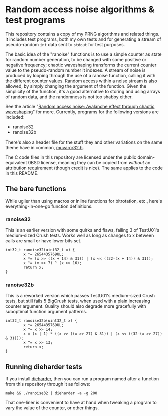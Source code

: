 Random access noise algorithms & test programs
==============================================

This repository contains a copy of my PRNG algorithms and related things. It includes test programs, both my own tests and for generating a stream of pseudo-random `int` data sent to `stdout` for test purposes.

The basic idea of the "ranoise" functions is to use a simple counter as state for random number generation, to be changed with some positive or negative frequency; chaotic waveshaping transforms the current counter value to the pseudo-random number it indexes. A stream of noise is produced by looping through the use of a ranoise function, calling it with the different counter values. Random access within a noise stream is also allowed, by simply changing the argument of the function. Given the simplicity of the function, it's a good alternative to storing and using arrays of random data, and the randomness is not too shabby either.

See the article "[Random access noise: Avalanche effect through chaotic waveshaping](https://joelkp.frama.io/blog/ran-chaos-waveshape.html)" for more. Currently, programs for the following versions are included:
 * ranoise32
 * ranoise32b

There's also a header file for the stuff they and other variations on the same theme have in common, [muvaror32.h](include/muvaror32.h).

The C code files in this repository are licensed under the public domain-equivalent 0BSD license, meaning they can be copied from _without_ an attribution requirement (though credit is nice). The same applies to the code in this README.

The bare functions
------------------

While uglier than using macros or inline functions for bitrotation, etc., here's everything-in-one-go function definitions.

### ranoise32
This is an earlier version with some quirks and flaws, failing 3 of TestU01's medium-sized Crush tests. Works well as long as changes to x between calls are small or have lower bits set.
```
int32_t ranoise32(uint32_t x) {
        x *= 2654435769UL;
        x *= (x >> ((x + 14) & 31)) | (x << ((32-(x + 14)) & 31));
        x ^= (x >> 7) ^ (x >> 16);
        return x;
}
```

### ranoise32b
This is a reworked version which passes TestU01's medium-sized Crush tests, but still fails 5 BigCrush tests, when used with a plain increasing counter argument. Quality should also degrade more gracefully with suboptimal function argument patterns.
```
int32_t ranoise32b(uint32_t x) {
        x *= 2654435769UL;
        x ^= x >> 14;
        x = (x | 1) * ((x >> ((x >> 27) & 31)) | (x << ((32-(x >> 27)) & 31)));
        x ^= x >> 13;
        return x;
}
```

Running dieharder tests
-----------------------

If you install [dieharder](https://webhome.phy.duke.edu/~rgb/General/dieharder.php), then you can run a program named after a function from this repository through it as follows:

```
make && ./ranoise32 | dieharder -a -g 200

```

That one-liner is convenient to have at hand when tweaking a program to vary the value of the counter, or other things.
